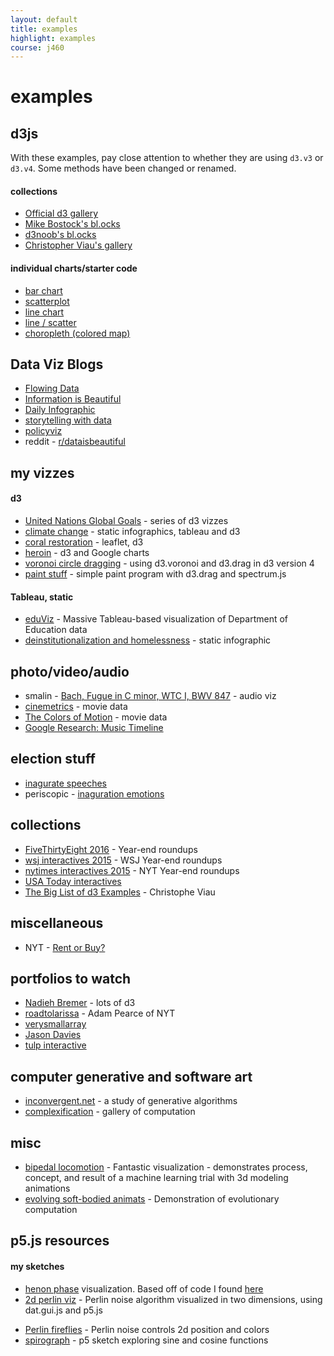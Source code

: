 ```yaml
---
layout: default
title: examples
highlight: examples
course: j460
---
```

# examples
## d3js
With these examples, pay close attention to whether they are using `d3.v3` or `d3.v4`. Some methods have been changed or renamed.

#### collections
 * [Official d3 gallery](https://github.com/d3/d3/wiki/Gallery)
 * [Mike Bostock's bl.ocks](https://bl.ocks.org/mbostock)
 * [d3noob's bl.ocks](https://bl.ocks.org/d3noob)
 * [Christopher Viau's gallery](http://christopheviau.com/d3list/gallery.html)

#### individual charts/starter code
 * [bar chart](https://bl.ocks.org/mbostock/3885304)
 * [scatterplot](https://bl.ocks.org/mbostock/3887118)
 * [line chart](https://bl.ocks.org/d3noob/402dd382a51a4f6eea487f9a35566de0)
 * [line / scatter](https://bl.ocks.org/d3noob/2505b09d0feb51d0c9873cc486f10f67)
 * [choropleth (colored map)](https://bl.ocks.org/mbostock/6320825)

## Data Viz Blogs
 * [Flowing Data](http://flowingdata.com/)
 * [Information is Beautiful](http://www.informationisbeautiful.net/)
 * [Daily Infographic](http://www.dailyinfographic.com/)
 * [storytelling with data](http://www.storytellingwithdata.com/)
 * [policyviz](https://policyviz.com/)
 * reddit - [r/dataisbeautiful](https://www.reddit.com/r/dataisbeautiful/)

## my vizzes
#### d3
 * [United Nations Global Goals](http://saplumira.com/unglobalgoals/) - series of d3 vizzes
 * [climate change](http://nagu.io/projects/climate-change) - static infographics, tableau and d3
 * [coral restoration](http://nagu.io/projects/coral) - leaflet, d3
 * [heroin](http://nagu.io/projects/heroin) - d3 and Google charts
 * [voronoi circle dragging](http://codepen.io/novonagu/pen/oYZaPy) - using d3.voronoi and d3.drag in d3 version 4
 * [paint stuff](http://codepen.io/novonagu/pen/QGdvyw) - simple paint program with d3.drag and spectrum.js

#### Tableau, static
 * [eduViz](http://nagu.io/projects/eduviz/web/) - Massive Tableau-based visualization of Department of Education data
 * [deinstitutionalization and homelessness](http://nagu.io/projects/homeless/deins.pdf) - static infographic

<!-- ## highcharts -->
 <!-- * [highcharts]({{site.baseurl}}/j460/demo/highcharts/) - example using bar chart and choropleth -->

## photo/video/audio
 * smalin - [Bach, Fugue in C minor, WTC I, BWV 847](https://youtu.be/0b93Bkdksek) - audio viz
 * [cinemetrics](http://cinemetrics.fredericbrodbeck.de/) - movie data
 * [The Colors of Motion](http://thecolorsofmotion.com/films) - movie data
 * [Google Research: Music Timeline](https://research.google.com/bigpicture/music/#)

## election stuff
 * [inagurate speeches](http://inauguratespeeches.com/)
 * periscopic - [inaguration emotions](http://emotions.periscopic.com/inauguration/)

## collections
 * [FiveThirtyEight 2016](https://fivethirtyeight.com/features/the-52-best-and-weirdest-charts-we-made-in-2016/?ex_cid=Weekly) - Year-end roundups
 * [wsj interactives 2015](http://graphics.wsj.com/wsj-interactives-2015/) - WSJ Year-end roundups
 * [nytimes interactives 2015](http://www.nytimes.com/interactive/2015/us/year-in-interactive-storytelling.html) - NYT Year-end roundups
 * [USA Today interactives](http://www.usatoday.com/topic/E01C4890-85A2-4E0B-A3DD-58BD88E71251/interactive-graphics/)
 * [The Big List of d3 Examples](http://christopheviau.com/d3list/gallery.html) - Christophe Viau

## miscellaneous
 * NYT - [Rent or Buy?](https://www.nytimes.com/interactive/2014/upshot/buy-rent-calculator.html)

## portfolios to watch
 * [Nadieh Bremer](http://www.visualcinnamon.com/) - lots of d3
 * [roadtolarissa](http://roadtolarissa.com/) - Adam Pearce of NYT
 * [verysmallarray](http://www.verysmallarray.com/)
 * [Jason Davies](https://www.jasondavies.com/)
 * [tulp interactive](http://tulpinteractive.com/)

## computer generative and software art
 * [inconvergent.net](http://inconvergent.net/) - a study of generative algorithms
 * [complexification](http://www.complexification.net/gallery/) - gallery of computation

## misc
 * [bipedal locomotion](https://youtu.be/pgaEE27nsQw) - Fantastic visualization - demonstrates process, concept, and result of a machine learning trial with 3d modeling animations
 * [evolving soft-bodied animats](https://youtu.be/CXTZHHQ7ZiQ) - Demonstration of evolutionary computation

<!-- ## student websites - last semester -->
 <!-- * <http://pages.iu.edu/~anmboone/idv460/index.html> -->
 <!-- * <http://madisonaborgmann.com/460/index.html> -->
 <!-- * <http://pages.iu.edu/~ergao/idv460/index.html> -->
 <!-- * <http://pages.iu.edu/~kgriebel/idv460/index.html> -->
 <!-- * <http://pages.iu.edu/~krgriner/idv460/index.html> -->
 <!-- * <http://pages.iu.edu/~akhyzy/idv460/index.html> -->
 <!-- * <http://pages.iu.edu/~jiayana/quiz/index.html> -->
 <!-- * <http://pages.iu.edu/~mslent/idv460/> -->
 <!-- * <http://pages.iu.edu/~lm34/idv460/index.html> -->
 <!-- * <http://laurenreidmcneeley.com/idv/index.html> -->
 <!-- * <http://pages.iu.edu/~wang423/idv460/> -->
 <!-- * <http://pages.iu.edu/~halward/idv460/> -->
 <!-- * <http://pages.iu.edu/~rwehrle/idv460/> -->
 <!-- * <http://pages.iu.edu/~sx2/idv460/> -->
 <!-- * <http://pages.iu.edu/~zhinyin/idv460/> -->
 <!-- * <http://pages.iu.edu/~mengzhuo/idv460/index.html> -->

## p5.js resources
#### my sketches
  * [henon phase](http://codepen.io/novonagu/pen/woLRwW) visualization. Based off of code I found [here](http://www.complexification.net/gallery/machines/henonPhase/)
  * [2d perlin viz](http://codepen.io/novonagu/pen/xRZqGJ) - Perlin noise algorithm visualized in two dimensions, using dat.gui.js and p5.js
  <!-- * [1d perlin viz]() -->
  * [Perlin fireflies](http://codepen.io/novonagu/pen/mOvNmx) - Perlin noise controls 2d position and colors
  * [spirograph](http://codepen.io/novonagu/pen/zoPBOY) - p5 sketch exploring sine and cosine functions
